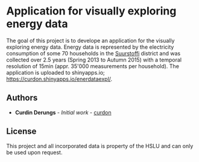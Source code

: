 # Application for visually exploring energy data
The goal of this project is to develope an application for the visually exploring energy data. Energy data is represented by the electricity consumption of some 70 households in the [Suurstoffi](https://www.suurstoffi.ch/) district and was collected over 2.5 years (Spring 2013 to Autumn 2015) with a temporal resolution of 15min (appr. 35'000 measurements per household). The application is uploaded to shinyapps.io; https://curdon.shinyapps.io/enerdataexpl/.

## Authors
* **Curdin Derungs** - *Initial work* - [curdon](https://github.com/curdon)

## License
This project and all incorporated data is property of the HSLU and can only be used upon request.

